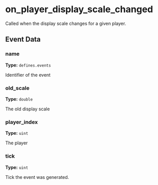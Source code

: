# on_player_display_scale_changed

Called when the display scale changes for a given player.

## Event Data

### name

**Type:** `defines.events`

Identifier of the event

### old_scale

**Type:** `double`

The old display scale

### player_index

**Type:** `uint`

The player

### tick

**Type:** `uint`

Tick the event was generated.

